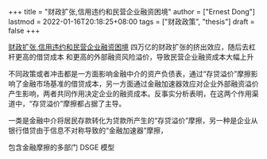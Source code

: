 +++
title = "财政扩张,信用违约和民营企业融资困境"
author = ["Ernest Dong"]
lastmod = 2022-01-16T20:18:25+08:00
tags = ["财政政策", "thesis"]
draft = false
+++

[财政扩张,信用违约和民营企业融资困境](/ox-hugo/财政扩张、信用违约和民营企业融资困境_梅冬州.pdf)
四万亿的财政扩张的挤出效应，随后去杠杆更高的借贷成本 和更高的外部融资风险溢价，导致民营企业融资成本大幅上升

不同政策或者冲击都是一方面影响金融中介的资产负债表，通过“存贷溢价”摩擦影响了金融市场基准的借贷成本，另一方面通过金融加速器效应对企业外部融资溢价产生影响，两者共同作用决定企业的融资成本。反事实分析表明，在这两个作用渠道中，“存贷溢价”摩擦都占据了主导。

一类是金融中介将居民存款转化为贷款所产生的“存贷溢价”摩擦，另一种是企业从银行借贷由于信息不对称导致的“金融加速器”摩擦，

包含金融摩擦的多部门 DSGE 模型
